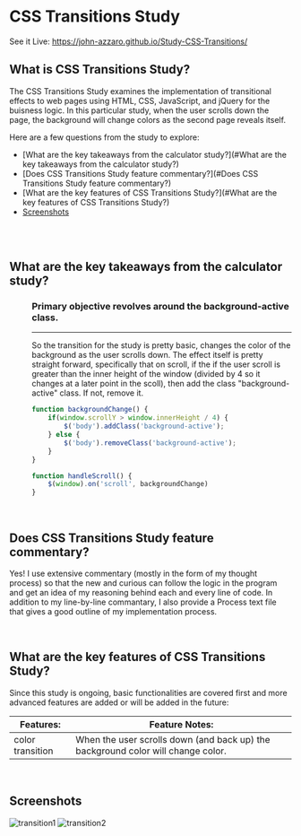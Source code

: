 # CSS Transitions Study
See it Live: https://john-azzaro.github.io/Study-CSS-Transitions/
<br>

## What is CSS Transitions Study?
The CSS Transitions Study examines the implementation of transitional effects to web pages using HTML, CSS, JavaScript, and jQuery for the buisness logic.  In this particular study, when the user scrolls down the page, the background will change colors as the second page reveals itself.  

Here are a few questions from the study to explore:

* [What are the key takeaways from the calculator study?](#What are the key takeaways from the calculator study?)
* [Does CSS Transitions Study feature commentary?](#Does CSS Transitions Study feature commentary?)
* [What are the key features of CSS Transitions Study?](#What are the key features of CSS Transitions Study?)
* [Screenshots](#Screenshots)
<br>

<br>

## What are the key takeaways from the calculator study?

<dl> 
<dd>

### Primary objective revolves around the background-active class.
----------
So the transition for the study is pretty basic, changes the color of the background as the user scrolls down. The effect itself is pretty straight forward, specifically that on scroll, if the if the user scroll is greater than the inner height of the window (divided by 4 so it changes at a later point in the scoll), then add the class "background-active" class. If not, remove it. 
```JavaScript
function backgroundChange() {                      
    if(window.scrollY > window.innerHeight / 4) {       
        $('body').addClass('background-active');      
    } else {                                    
        $('body').removeClass('background-active');   
    }         
}

function handleScroll() {                          
    $(window).on('scroll', backgroundChange)           
}
```

</dd>
</dl>

<br>

## Does CSS Transitions Study feature commentary?
Yes! I use extensive commentary (mostly in the form of my thought process) so that the new and curious can follow the logic in the program and get an idea of my reasoning behind each and every line of code.  In addition to my line-by-line commantary, I also provide a Process text file that gives a good outline of my implementation process. 

<br>

## What are the key features of CSS Transitions Study?
Since this study is ongoing, basic functionalities are covered first and more advanced features are added or will be added in the future:


| **Features:**                            | **Feature Notes:**                             |
| ---------------------------------------- | ----------------------------------------------|
| color transition                            |   When the user scrolls down (and back up) the background color will change color.    |



<br>

## Screenshots
![transition1](https://user-images.githubusercontent.com/37447586/62085645-f029c180-b210-11e9-9c68-75cd4615eab6.png)
![transition2](https://user-images.githubusercontent.com/37447586/62085824-63333800-b211-11e9-9da4-522ab35de105.png)


